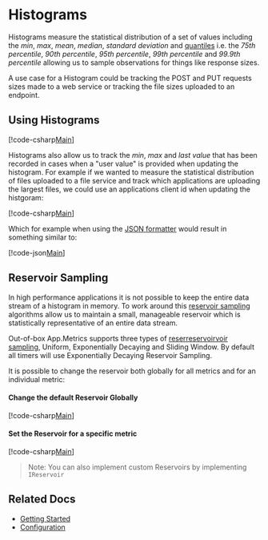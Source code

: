 # Histograms

Histograms measure the statistical distribution of a set of values including the *min*, *max*, *mean*, *median*, *standard deviation* and [quantiles](https://en.wikipedia.org/wiki/Quantile) i.e. the *75th percentile*, *90th percentile*, *95th percentile*, *99th percentile* and *99.9th percentile* allowing us to sample observations for things like response sizes. 

A use case for a Histogram could be tracking the POST and PUT requests sizes made to a web service or tracking the file sizes uploaded to an endpoint.

## Using Histograms

[!code-csharp[Main](../../src/samples/AppMetrics.Metric.Code.Snippets/Histograms.cs?start=3&end=22&highlight=15)]

Histograms also allow us to track the *min*, *max* and *last value* that has been recorded in cases when a "user value" is provided when updating the histogram. For example if we wanted to measure the statistical distribution of files uploaded to a file service and track which applications are uploading the largest files, we could use an applications client id when updating the histgoram:

[!code-csharp[Main](../../src/samples/AppMetrics.Metric.Code.Snippets/Histograms.cs?start=26&end=33)]

Which for example when using the [JSON formatter](../intro.md#configuring-a-web-host) would result in something similar to:

[!code-json[Main](../../src/samples/App.Metrics.Formatters.Json.Samples/HistogramExample.json)]    

## Reservoir Sampling

In high performance applications it is not possible to keep the entire data stream of a histogram in memory. To work around this [reservoir sampling](../sampling/index.md) algorithms allow us to maintain a small, manageable reservoir which is statistically representative of an entire data stream.

Out-of-box App.Metrics supports three types of [reserreservoirvoir sampling](../sampling/index.md), Uniform, Exponentially Decaying and Sliding Window. By default all timers will use Exponentially Decaying Reservoir Sampling.

It is possible to change the reservoir both globally for all metrics and for an individual metric:

#### Change the default Reservoir Globally

[!code-csharp[Main](../../src/samples/AppMetrics.Metric.Code.Snippets/Sampling.cs?start=1&end=10)]

#### Set the Reservoir for a specific metric

[!code-csharp[Main](../../src/samples/AppMetrics.Metric.Code.Snippets/Sampling.cs?start=11)]

> Note: You can also implement custom Reservoirs by implementing `IReservoir`

## Related Docs

- [Getting Started](../intro.md#measuring-application-metrics)
- [Configuration](../fundamentals/configuration.md)